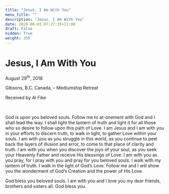 ```yaml
---
title: "Jesus, I Am With You"
menu_title: ""
description: "Jesus, I Am With You"
date: 2020-06-01 07:27:15+11:00
draft: False
hidden: True
weight: 358
---
```

# Jesus, I Am With You

August 29<sup>th</sup>, 2018

Gibsons, B.C. Canada, – Mediumship Retreat

Received by Al Fike

 

God is upon you beloved souls. Follow me to at-onement with God and I shall lead the way. I shall light the lantern of truth and light it for all those who so desire to follow upon this path of Love. I am Jesus and I am with you in your efforts to discern truth, to walk in light, to gather Love within your souls. I am with you as you struggle in this world, as you continue to peel back the layers of illusion and error, to come to that place of clarity and truth. I am with you when you discover the joys of your soul, as you seek your Heavenly Father and receive His blessings of Love. I am with you as you pray, for I pray with you and pray for you beloved souls. I walk with my lantern of truth. I walk in the light of God’s Love. Follow me and I will show you the wonderment of God’s Creation and the power of His Love. 

God bless you beloved souls. I am with you and I love you my dear friends, brothers and sisters all. God bless you.